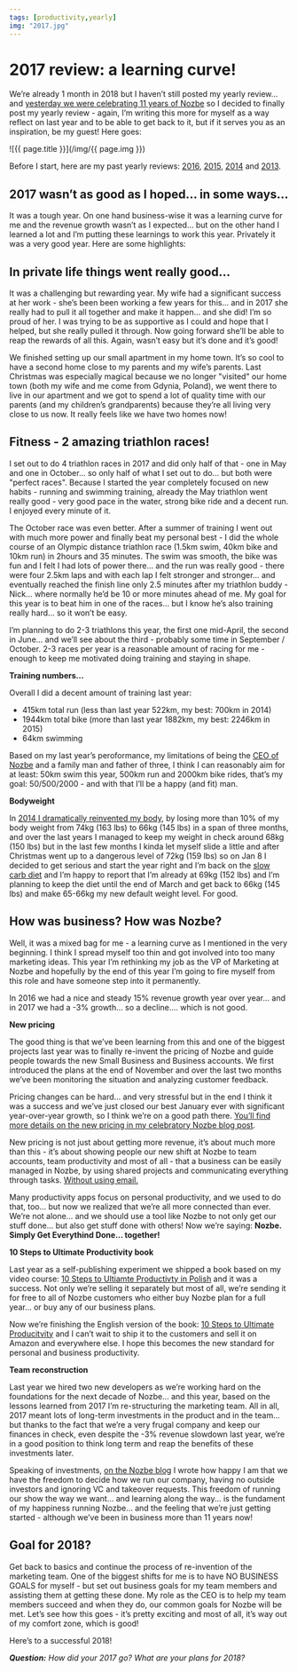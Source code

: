 ```yaml
---
tags: [productivity,yearly]
img: "2017.jpg"
---
```


# 2017 review: a learning curve!

We’re already 1 month in 2018 but I haven’t still posted my yearly review... and [yesterday we were  celebrating 11 years of Nozbe][n11] so I decided to finally post my yearly review - again, I’m writing this more for myself as a way reflect on last year and to be able to get back to it, but if it serves you as an inspiration, be my guest! Here goes:

<!--More-->

![{{ page.title }}](/img/{{ page.img }})

Before I start, here are my past yearly reviews: [2016](https://sliwinski.com/2016), [2015](https://sliwinski.com/2015), [2014](https://sliwinski.com/2014) and [2013](https://sliwinski.com/summary2013).

## 2017 wasn’t as good as I hoped... in some ways...

It was a tough year. On one hand business-wise it was a learning curve for me and the revenue growth wasn’t as I expected... but on the other hand I learned a lot and I’m putting these learnings to work this year. Privately it was a very good year. Here are some highlights:

## In private life things went really good...

It was a challenging but rewarding year. My wife had a significant success at her work - she’s been been working a few years for this... and in 2017 she really had to pull it all together and make it happen... and she did! I’m so proud of her. I was trying to be as supportive as I could and hope that I helped, but she really pulled it through. Now going forward she’ll be able to reap the rewards of all this. Again, wasn’t easy but it’s done and it’s good!

We finished setting up our small apartment in my home town. It’s so cool to have a second home close to my parents and my wife’s parents. Last Christmas was especially magical because we no longer "visited" our home town (both my wife and me come from Gdynia, Poland), we went there to live in our apartment and we got to spend a lot of quality time with our parents (and my children’s grandparents) because they’re all living very close to us now. It really feels like we have two homes now!

## Fitness - 2 amazing triathlon races!

I set out to do 4 triathlon races in 2017 and did only half of that - one in May and one in October... so only half of what I set out to do... but both were "perfect races". Because I started the year completely focused on new habits - running and swimming training, already the May triathlon went really good - very good pace in the water, strong bike ride and a decent run. I enjoyed every minute of it.

The October race was even better. After a summer of training I went out with much more power and finally beat my personal best - I did the whole course of an Olympic distance triathlon race (1.5km swim, 40km bike and 10km run) in 2hours and 35 minutes. The swim was smooth, the bike was fun and I felt I had lots of power there... and the run was really good - there were four 2.5km laps and with each lap I felt stronger and stronger... and eventually reached the finish line only 2.5 minutes after my triathlon buddy - Nick... where normally he’d be 10 or more minutes ahead of me. My goal for this year is to beat him in one of the races... but I know he’s also training really hard... so it won’t be easy.

I’m planning to do 2-3 triathlons this year, the first one mid-April, the second in June... and we’ll see about the third - probably some time in September / October. 2-3 races per year is a reasonable amount of racing for me - enough to keep me motivated doing training and staying in shape.

**Training numbers...**

Overall I did a decent amount of training last year:

- 415km total run (less than last year 522km, my best: 700km in 2014)
- 1944km total bike (more than last year 1882km, my best: 2246km in 2015)
- 64km swimming

Based on my last year’s peroformance, my limitations of being the [CEO of Nozbe][n] and a family man and father of three, I think I can reasonably aim for at least: 50km swim this year, 500km run and 2000km bike rides, that’s my goal: 50/500/2000 - and with that I’ll be a happy (and fit) man.

**Bodyweight**

In [2014 I dramatically reinvented my body](https://sliwinski.com/2014/), by losing more than 10% of my body weight from 74kg (163 lbs) to 66kg (145 lbs) in a span of three months, and over the last years I managed to keep my weight in check around 68kg (150 lbs) but in the last few months I kinda let myself slide a little and after Christmas went up to a dangerous level of 72kg (159 lbs) so on Jan 8 I decided to get serious and start the year right and I’m back on the [slow carb diet](https://sliwinski.com/slow-carb-diet) and I’m happy to report that I’m already at 69kg (152 lbs) and I’m planning to keep the diet until the end of March and get back to 66kg (145 lbs) and make 65-66kg my new default weight level. For good.

## How was business? How was Nozbe?

Well, it was a mixed bag for me - a learning curve as I mentioned in the very beginning. I think I spread myself too thin and got involved into too many marketing ideas. This year I’m rethinking my job as the VP of Marketing at Nozbe and hopefully by the end of this year I’m going to fire myself from this role and have someone step into it permanently.

In 2016 we had a nice and steady 15% revenue growth year over year... and in 2017 we had a -3% growth... so a decline.... which is not good.

**New pricing**

The good thing is that we’ve been learning from this and one of the biggest projects last year was to finally re-invent the pricing of Nozbe and guide people towards the new Small Business and Business accounts. We first introduced the plans at the end of November and over the last two months we’ve been monitoring the situation and analyzing customer feedback.

Pricing changes can be hard... and very stressful but in the end I think it was a success and we’ve just closed our best January ever with significant year-over-year growth, so I think we’re on a good path there. [You’ll find more details on the new pricing in my celebratory Nozbe blog post][n11].

New pricing is not just about getting more revenue, it’s about much more than this - it’s about showing people our new shift at Nozbe to team accounts, team productivity and most of all - that a business can be easily managed in Nozbe, by using shared projects and communicating everything through tasks. [Without using email.](https://sliwinski.com/emailban)

Many productivity apps focus on personal productivity, and we used to do that, too... but now we realized that we’re all more connected than ever. We’re not alone... and we should use a tool like Nozbe to not only get our stuff done... but also get stuff done with others! Now we’re saying: **Nozbe. Simply Get Everythind Done... together!**

**10 Steps to Ultimate Productivity book**

Last year as a self-publishing experiment we shipped a book based on my video course: [10 Steps to Ultiamte Productivty in Polish](https://kursproduktywnosci.pl) and it was a success. Not only we’re selling it separately but most of all, we’re sending it for free to all of Nozbe customers who either buy Nozbe plan for a full year... or buy any of our business plans.

Now we’re finishing the English version of the book: [10 Steps to Ultimate Producitvity](https://productivitycourse.com) and I can’t wait to ship it to the customers and sell it on Amazon and everywhere else. I hope this becomes the new standard for personal and business productivity.

**Team reconstruction**

Last year we hired two new developers as we’re working hard on the foundations for the next decade of Nozbe... and this year, based on the lessons learned from 2017 I’m re-structuring the marketing team. All in all, 2017 meant lots of long-term investments in the product and in the team... but thanks to the fact that we’re a very frugal company and keep our finances in check, even despite the -3% revenue slowdown last year, we’re in a good position to think long term and reap the benefits of these investments later.

Speaking of investments, [on the Nozbe blog][n11] I wrote how happy I am that we have the freedom to decide how we run our company, having no outside investors and ignoring VC and takeover requests. This freedom of running our show the way we want... and learning along the way... is the fundament of my happiness running Nozbe... and the feeling that we’re just getting started - although we’ve been in business more than 11 years now!

## Goal for 2018?

Get back to basics and continue the process of re-invention of the marketing team. One of the biggest shifts for me is to have NO BUSINESS GOALS for myself - but set out business goals for my team members and assisting them at getting these done. My role as the CEO is to help my team members succeed and when they do, our common goals for Nozbe will be met. Let’s see how this goes - it’s pretty exciting and most of all, it’s way out of my comfort zone, which is good!

Here’s to a successful 2018!

***Question:*** *How did your 2017 go? What are your plans for 2018?*

[d]: http://db.tt/kD7Liux
[t]: https://twitter.com/MSliwinski
[p]: https://michael.gratis/thepodcastfm
[n]: https://michael.gratis/nozbe
[r]: https://michael.gratis/radex
[i]: https://michael.gratis/thepodcast
[o]: https://michael.gratis/ipadonly
[n11]: https://nozbe.com/blog/11-years/
